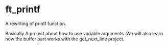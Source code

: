 # ft_printf
A rewriting of printf function.

Basically
A project about how to use variable arguments. We will also learn how the buffer part works with the get_next_line project.
